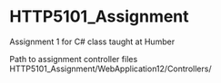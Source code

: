 # HTTP5101_Assignment
Assignment 1 for C# class taught at Humber 

Path to assignment controller files HTTP5101_Assignment/WebApplication12/Controllers/
